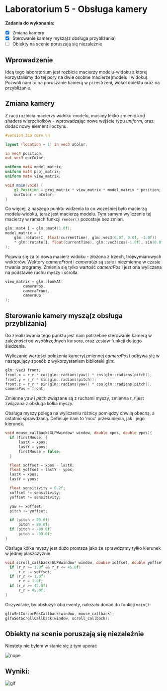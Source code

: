 # Laboratorium 5 - Obsługa kamery

**Zadania do wykonania:**

 * [x] Zmiana kamery
 * [x] Sterowanie kamery myszą(z obsługa przybliżania)
 * [ ] Obiekty na scenie poruszają się niezależnie

## Wprowadzenie

Ideą tego laboratorium jest rozbicie macierzy modelu-widoku z której korzystaliśmy do tej pory na dwie osobne macierze(modelu i widoku). Pozwoli nam to na poruszanie kamerą w przestrzeni, wokół obiektu oraz na przybliżanie.

## Zmiana kamery

Z racji rozbicia macierzy widoku-modelu, musimy lekko zmienić kod shadera wierzchołków - wprowadzając nowe wejście typu *uniform*, oraz dodać nowy element iloczynu.

```glsl
#version 330 core \n

layout (location = 1) in vec3 aColor;

in vec4 position;
out vec3 ourColor;

uniform mat4 model_matrix;
uniform mat4 proj_matrix;
uniform mat4 view_matrix;

void main(void) {
    gl_Position = proj_matrix * view_matrix * model_matrix * position;
    ourColor = aColor;
}
```

Co więcej, z naszego punktu widzenia to co wcześniej było macierzą modelu-widoku, teraz jest macierzą modelu. Tym samym wyliczenie tej macierzy w ramach funkcji `render()` pozostaje bez zmian.

```c
glm::mat4 I = glm::mat4(1.0f);
model_matrix = (
    glm::rotate(I, float(currentTime), glm::vec3(0.0f, 0.0f, -1.0f))
    * glm::rotate(I, float(currentTime), glm::vec3(cos(-1.0f), sin(0.0f), 0.0f))
);
```

Pojawia się za to nowa macierz widoku - złożona z trzech, trójwymiarowych wektorów. Wektory *cameraFront* i *cameraUp* są stałe i niezmienne w czasie trwania programy. Zmienia się tylko wartość *cameraPos* i jest ona wyliczana na podstawie ruchu myszy i scrolla.

```c
view_matrix = glm::lookAt(
        cameraPos,
        cameraFront,
        cameraUp
);
```

## Sterowanie kamery myszą(z obsługa przybliżania)

Do zrealizowania tego punktu jest nam potrzebne sterowanie kamerą w zależności od współrzędnych kursora, oraz zestaw funkcji do jego śledzenia.

Wyliczanie wartości położenia kamery(zmiennej *cameraPos*) odbywa się w następujący sposób z wykorzystaniem biblioteki glm:

```c
glm::vec3 front;
front.x = r_r * cos(glm::radians(yaw)) * cos(glm::radians(pitch));
front.y = r_r * sin(glm::radians(pitch));
front.z = r_r * sin(glm::radians(yaw)) * cos(glm::radians(pitch));
cameraPos = front;
```
Zmienne *yaw* i *pitch* związane są z ruchami myszy, zmienna *r_r* jest związana z obsługa kółka myszy.

Obsługa myszy polega na wyliczeniu różnicy pomiędzy chwilą obecną, a ostatnio sprawdzaną. Definiuje nam to 'moc' przesunięcia, jak i jego kierunek.

```c
void mouse_callback(GLFWwindow* window, double xpos, double ypos){
  if (firstMouse) {
      lastX = xpos;
      lastY = ypos;
      firstMouse = false;
  }

  float xoffset = xpos - lastX;
  float yoffset = lastY - ypos;
  lastX = xpos;
  lastY = ypos;

  float sensitivity = 0.2f;
  xoffset *= sensitivity;
  yoffset *= sensitivity;

  yaw += xoffset;
  pitch += yoffset;

  if (pitch > 89.0f)
      pitch = 89.0f;
  if (pitch < -89.0f)
      pitch = -89.0f;
}
```

Obsługa kółka myszy jest dużo prostsza jako że sprawdzamy tylko kierunek w jednej płaszczyźnie.

```c
void scroll_callback(GLFWwindow* window, double xoffset, double yoffset){
  if (r_r >= 1.0f && r_r <= 45.0f)
      r_r -= yoffset;
  if (r_r <= 1.0f)
      r_r = 1.0f;
  if (r_r >= 45.0f)
      r_r = 45.0f;
}
```

Oczywiście, by obsłużyć oba eventy, należało dodać do funkcji `main()`:

```c
glfwSetCursorPosCallback(window, mouse_callback);
glfwSetScrollCallback(window, scroll_callback);
```

## Obiekty na scenie poruszają się niezależnie

Niestety nie byłem w stanie się z tym uporać

![nope](https://media2.giphy.com/media/jUwpNzg9IcyrK/giphy.gif?cid=790b76114d619fc2be45e36fbaf2296cc806b8be32824835&rid=giphy.gif)

## Wyniki:

![gif](https://i.imgur.com/tnntlUJ.gif)